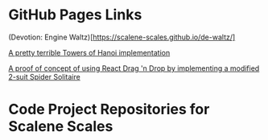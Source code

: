 # GitHub Pages Links

(Devotion: Engine Waltz)[https://scalene-scales.github.io/de-waltz/]

[A pretty terrible Towers of Hanoi implementation](https://scalene-scales.github.io/dews-towers/)

[A proof of concept of using React Drag 'n Drop by implementing a modified 2-suit Spider Solitaire](https://scalene-scales.github.io/dews-spider/)

# Code Project Repositories for Scalene Scales
